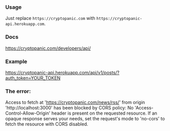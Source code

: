 ### Usage

Just replace `https://cryptopanic.com` with `https://cryptopanic-api.herokuapp.com`.


### Docs

https://cryptopanic.com/developers/api/


### Example

https://cryptopanic-api.herokuapp.com/api/v1/posts/?auth_token=YOUR_TOKEN


### The error:

Access to fetch at 'https://cryptopanic.com/news/rss/' from origin 'http://localhost:3000' has been blocked by CORS policy: No 'Access-Control-Allow-Origin' header is present on the requested resource. If an opaque response serves your needs, set the request's mode to 'no-cors' to fetch the resource with CORS disabled.